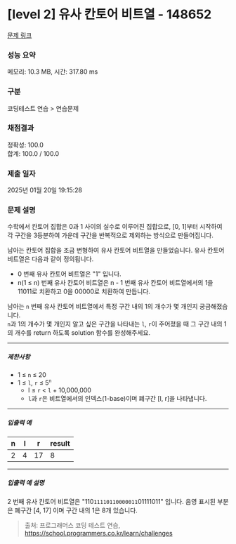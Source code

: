 # [level 2] 유사 칸토어 비트열 - 148652 

[문제 링크](https://school.programmers.co.kr/learn/courses/30/lessons/148652) 

### 성능 요약

메모리: 10.3 MB, 시간: 317.80 ms

### 구분

코딩테스트 연습 > 연습문제

### 채점결과

정확성: 100.0<br/>합계: 100.0 / 100.0

### 제출 일자

2025년 01월 20일 19:15:28

### 문제 설명

<p style="user-select: auto !important;">수학에서 칸토어 집합은 0과 1 사이의 실수로 이루어진 집합으로, [0, 1]부터 시작하여 각 구간을 3등분하여 가운데 구간을 반복적으로 제외하는 방식으로 만들어집니다.</p>

<p style="user-select: auto !important;">남아는 칸토어 집합을 조금 변형하여 유사 칸토어 비트열을 만들었습니다. 유사 칸토어 비트열은 다음과 같이 정의됩니다.</p>

<ul style="user-select: auto !important;">
<li style="user-select: auto !important;">0 번째 유사 칸토어 비트열은 "1" 입니다.</li>
<li style="user-select: auto !important;">n(1 ≤ n) 번째 유사 칸토어 비트열은 n - 1 번째 유사 칸토어 비트열에서의 1을 11011로 치환하고 0을 00000로 치환하여 만듭니다.</li>
</ul>

<p style="user-select: auto !important;">남아는 <code style="user-select: auto !important;">n</code> 번째 유사 칸토어 비트열에서 특정 구간 내의 1의 개수가 몇 개인지 궁금해졌습니다.<br style="user-select: auto !important;">
<code style="user-select: auto !important;">n</code>과 1의 개수가 몇 개인지 알고 싶은 구간을 나타내는 <code style="user-select: auto !important;">l</code>, <code style="user-select: auto !important;">r</code>이 주어졌을 때 그 구간 내의 1의 개수를 return 하도록 solution 함수를 완성해주세요.</p>

<hr style="user-select: auto !important;">

<h5 style="user-select: auto !important;">제한사항</h5>

<ul style="user-select: auto !important;">
<li style="user-select: auto !important;">1 ≤ <code style="user-select: auto !important;">n</code> ≤ 20</li>
<li style="user-select: auto !important;">1 ≤ <code style="user-select: auto !important;">l</code>, <code style="user-select: auto !important;">r</code> ≤ 5<sup style="user-select: auto !important;"><code style="user-select: auto !important;">n</code></sup>

<ul style="user-select: auto !important;">
<li style="user-select: auto !important;">l ≤ <code style="user-select: auto !important;">r</code> &lt; <code style="user-select: auto !important;">l</code> + 10,000,000</li>
<li style="user-select: auto !important;"><code style="user-select: auto !important;">l</code>과 <code style="user-select: auto !important;">r</code>은 비트열에서의 인덱스(1-base)이며 폐구간 [l, r]을 나타냅니다.</li>
</ul></li>
</ul>

<hr style="user-select: auto !important;">

<h5 style="user-select: auto !important;">입출력 예</h5>
<table class="table" style="user-select: auto !important;">
        <thead style="user-select: auto !important;"><tr style="user-select: auto !important;">
<th style="user-select: auto !important;">n</th>
<th style="user-select: auto !important;">l</th>
<th style="user-select: auto !important;">r</th>
<th style="user-select: auto !important;">result</th>
</tr>
</thead>
        <tbody style="user-select: auto !important;"><tr style="user-select: auto !important;">
<td style="user-select: auto !important;">2</td>
<td style="user-select: auto !important;">4</td>
<td style="user-select: auto !important;">17</td>
<td style="user-select: auto !important;">8</td>
</tr>
</tbody>
      </table>
<hr style="user-select: auto !important;">

<h5 style="user-select: auto !important;">입출력 예 설명</h5>

<p style="user-select: auto !important;">2 번째 유사 칸토어 비트열은 "110<code style="user-select: auto !important;">11110110000011</code>01111011" 입니다. 음영 표시된 부분은 폐구간 [4, 17] 이며 구간 내의 1은 8개 있습니다.</p>


> 출처: 프로그래머스 코딩 테스트 연습, https://school.programmers.co.kr/learn/challenges